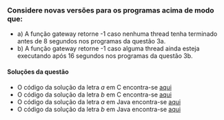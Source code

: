 

### Considere novas versões para os programas acima de modo que:

 * a) A função gateway retorne -1 caso nenhuma thread tenha terminado antes de 8 segundos nos programas da questão 3a.
 * b) A função gateway retorne -1 caso alguma thread ainda esteja executando após 16 segundos nos programas da questão 3b.
 
 
 #### Soluções da questão
 
 
 * O código da solução da letra _a_ em C encontra-se [aqui](https://github.com/dalesEwerton/PC-Lista1/blob/master/4/C/solucaoAC.c)
 * O código da solução da letra _b_ em C encontra-se [aqui](https://github.com/dalesEwerton/PC-Lista1/blob/master/4/C/solucaoBC.c)
 * O código da solução da letra _a_ em Java encontra-se [aqui](https://github.com/dalesEwerton/PC-Lista1/tree/master/4/Java/Questao-4/src/respostaA)
 * O código da solução da letra _b_ em Java encontra-se [aqui](https://github.com/dalesEwerton/PC-Lista1/tree/master/4/Java/Questao-4/src/respostaB)
 




